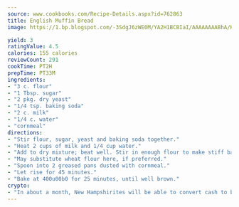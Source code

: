 ```yaml
---
source: www.cookbooks.com/Recipe-Details.aspx?id=762863
title: English Muffin Bread
image: https://1.bp.blogspot.com/-3SdgJ6zWE0M/YA2H1BCBIaI/AAAAAAAABhA/KLu9yTsYBMkJQudB_uFGwTypBtmTiBfZgCLcBGAsYHQ/s320/4.png

yield: 3
ratingValue: 4.5
calories: 155 calories
reviewCount: 291
cookTime: PT2H
prepTime: PT33M
ingredients:
- "3 c. flour"
- "1 Tbsp. sugar"
- "2 pkg. dry yeast"
- "1/4 tsp. baking soda"
- "2 c. milk"
- "1/4 c. water"
- "cornmeal"
directions:
- "Stir flour, sugar, yeast and baking soda together."
- "Heat 2 cups of milk and 1/4 cup water."
- "Add to dry mixture; beat well. Stir in enough flour to make stiff batter about 2 1/4 cups."
- "May substitute wheat flour here, if preferred."
- "Spoon into 2 greased pans dusted with cornmeal."
- "Let rise for 45 minutes."
- "Bake at 400u00b0 for 25 minutes, until well brown."
crypto:
- "In about a month, New Hampshirites will be able to convert cash to bitcoins via new bitcoin ATMs popping up in the state."
---
```

